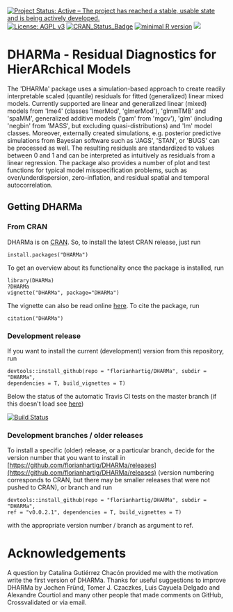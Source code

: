 [![Project Status: Active – The project has reached a stable, usable state and is being actively developed.](http://www.repostatus.org/badges/latest/active.svg)](http://www.repostatus.org/#active)
[![License: AGPL v3](https://img.shields.io/badge/License-AGPL%20v3-blue.svg)](https://www.gnu.org/licenses/agpl-3.0)
[![CRAN_Status_Badge](http://www.r-pkg.org/badges/version/DHARMa)](https://cran.r-project.org/package=DHARMa)
[![minimal R version](https://img.shields.io/badge/R%3E%3D-3.0.2-6666ff.svg)](https://cran.r-project.org/)
[![](https://cranlogs.r-pkg.org/badges/DHARMa)](https://cran.r-project.org/package=DHARMa)

# DHARMa - Residual Diagnostics for HierARchical Models

The 'DHARMa' package uses a simulation-based approach to create  readily interpretable scaled (quantile) residuals for fitted (generalized) linear mixed models. Currently supported are linear and generalized linear (mixed) models from 'lme4' (classes 'lmerMod', 'glmerMod'), 'glmmTMB' and 'spaMM', generalized additive models ('gam' from 'mgcv'), 'glm' (including 'negbin' from 'MASS', but excluding quasi-distributions) and 'lm' model classes. Moreover, externally created simulations, e.g. posterior predictive simulations from Bayesian software such as 'JAGS', 'STAN', or 'BUGS' can be processed as well. The resulting residuals are standardized to values between 0 and 1 and can be interpreted as intuitively as residuals from a linear regression. The package also provides a number of plot and test functions for typical model misspecification problems, such as over/underdispersion, zero-inflation, and residual spatial and temporal autocorrelation.

## Getting DHARMa

### From CRAN 

DHARMa is on [CRAN](https://cran.r-project.org/web/packages/DHARMa/index.html). So, to install the latest CRAN release, just run 

```{r}
install.packages("DHARMa")
```

To get an overview about its functionality once the package is installed, run

```{r}
library(DHARMa)
?DHARMa
vignette("DHARMa", package="DHARMa")
```
The vignette can also be read online [here](https://cran.r-project.org/web/packages/DHARMa/vignettes/DHARMa.html). To cite the package, run 

```{r}
citation("DHARMa")
```

### Development release 

If you want to install the current (development) version from this repository, run

```{r}
devtools::install_github(repo = "florianhartig/DHARMa", subdir = "DHARMa", 
dependencies = T, build_vignettes = T)
```
Below the status of the automatic Travis CI tests on the master branch (if this doesn't load see [here](https://travis-ci.org/florianhartig/DHARMa))

[![Build Status](https://travis-ci.org/florianhartig/DHARMa.svg?branch=master)](https://travis-ci.org/florianhartig/DHARMa)

### Development branches / older releases

To install a specific (older) release, or a particular branch, decide for the version number that you want to install in [https://github.com/florianhartig/DHARMa/releases](https://github.com/florianhartig/DHARMa/releases) (version numbering corresponds to CRAN, but there may be smaller releases that were not pushed to CRAN), or branch and run 

```{r}
devtools::install_github(repo = "florianhartig/DHARMa", subdir = "DHARMa", 
ref = "v0.0.2.1", dependencies = T, build_vignettes = T)
```
with the appropriate version number / branch as argument to ref. 

# Acknowledgements

A question by Catalina Gutiérrez Chacón provided me with the motivation write the first version of DHARMa. Thanks for useful suggestions to improve DHARMa by Jochen Fründ, Tomer J. Czaczkes, Luis Cayuela Delgado and Alexandre Courtiol and many other people that made comments on GitHub, Crossvalidated or via email. 



